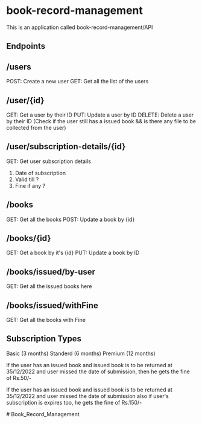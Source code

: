 # book-record-management

This is an application called book-record-management/API

## Endpoints

## /users
POST: Create a new user
GET: Get all the list of the users

## /user/{id}
GET: Get a user by their ID
PUT: Update a user by ID
DELETE: Delete a user by their ID (Check if the user still has a issued book && is there any file to be collected from the user)

## /user/subscription-details/{id}
GET: Get user subscription details
1. Date of subscription
2. Valid till ?
3. Fine if any ?

## /books
GET: Get all the books
POST: Update a book by {id}

## /books/{id}
GET: Get a book by it's {id}
PUT: Update a book by ID

## /books/issued/by-user
GET: Get all the issued books here

## /books/issued/withFine
GET: Get all the books with Fine

## Subscription Types
Basic (3 months)
Standerd (6 months)
Premium (12 months)

If the user has an issued book and issued book is to be returned at 35/12/2022
and user missed the date of submission, then he gets the fine of Rs.50/-

If the user has an issued book and issued book is to be returned at 35/12/2022
and user missed the date of submission also if user's subscription is expires too, he gets the fine of Rs.150/-



<!-- MVC Artitecture
Modal(Structure), View and Controller
Modal & Controller related to backend
View is related to the view i.e. UI
 -->#   B o o k _ R e c o r d _ M a n a g e m e n t  
 